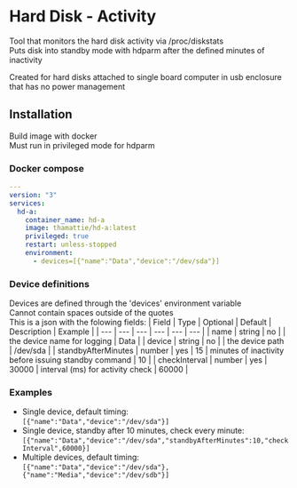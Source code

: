 # Hard Disk - Activity

Tool that monitors the hard disk activity via /proc/diskstats  
Puts disk into standby mode with hdparm after the defined minutes of inactivity

Created for hard disks attached to single board computer in usb enclosure that has no power management

## Installation

Build image with docker  
Must run in privileged mode for hdparm

### Docker compose

```yaml
---
version: "3"
services:
  hd-a:
    container_name: hd-a
    image: thamattie/hd-a:latest
    privileged: true
    restart: unless-stopped
    environment:
      - devices=[{"name":"Data","device":"/dev/sda"}]
```

### Device definitions

Devices are defined through the 'devices' environment variable  
Cannot contain spaces outside of the quotes  
This is a json with the folowing fields:
| Field | Type | Optional | Default | Description | Example |
| --- | --- | --- | --- | --- | --- |
| name | string | no | | the device name for logging | Data |
| device | string | no | | the device path | /dev/sda |
| standbyAfterMinutes | number | yes | 15 | minutes of inactivity before issuing standby command | 10 |
| checkInterval | number | yes | 30000 | interval (ms) for activity check | 60000 |

### Examples

- Single device, default timing:  
`[{"name":"Data","device":"/dev/sda"}]`
- Single device, standby after 10 minutes, check every minute:  
`[{"name":"Data","device":"/dev/sda","standbyAfterMinutes":10,"checkInterval",60000}]`
- Multiple devices, default timing:  
`[{"name":"Data","device":"/dev/sda"},{"name":"Media","device":"/dev/sdb"}]`